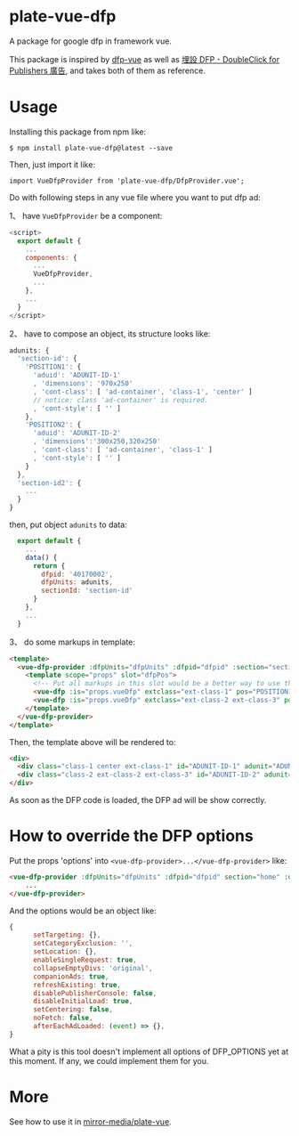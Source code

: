 # plate-vue-dfp
A package for google dfp in framework vue.

This package is inspired by <U>[dfp-vue](https://github.com/hinablue/dfp-vue)</U> as well as <U>[埋設 DFP - DoubleClick for Publishers 廣告](https://amobiz.github.io/2016/08/11/react-dfp/)</U>, and takes both of them as reference.

# Usage

Installing this package from npm like:

  `$ npm install plate-vue-dfp@latest --save `

Then, just import it like:

  `import VueDfpProvider from 'plate-vue-dfp/DfpProvider.vue';`


Do with following steps in any vue file where you want to put dfp ad:

1、 have `VueDfpProvider` be a component:
```javascript
<script>
  export default {
    ...
    components: {
      ...
      VueDfpProvider,
      ...
    },
    ...
  }
</script>
```

2、 have to compose an object, its structure looks like:
```javascript
adunits: {
  'section-id': {
    'POSITION1': {
      'aduid': 'ADUNIT-ID-1'
      , 'dimensions': '970x250'
      , 'cont-class': [ 'ad-container', 'class-1', 'center' ]
      // notice: class 'ad-container' is required.
      , 'cont-style': [ '' ]
    },
    'POSITION2': { 
      'aduid': 'ADUNIT-ID-2'
      , 'dimensions':'300x250,320x250'
      , 'cont-class': [ 'ad-container', 'class-1' ] 
      , 'cont-style': [ '' ]
    }
  },
  'section-id2': {
    ...
  }
}
```

then, put object `adunits` to data:

```javascript
  export default {
    ...
    data() {
      return {
        dfpid: '40170002',
        dfpUnits: adunits,
        sectionId: 'section-id'
      }
    },
    ...
  }
```

3、 do some markups in template:
```html
<template>
  <vue-dfp-provider :dfpUnits="dfpUnits" :dfpid="dfpid" :section="sectionId" :options="dfpOptions" >
    <template scope="props" slot="dfpPos">
      <!-- Put all markups in this slot would be a better way to use this pack. And, "<vue-dfp ... />" is the primary component to place DFP ads -->
      <vue-dfp :is="props.vueDfp" extclass="ext-class-1" pos="POSITION1" :dfpUnits="props.dfpUnits" :section="props.section" />
      <vue-dfp :is="props.vueDfp" extclass="ext-class-2 ext-class-3" pos="POSITION2" :dfpUnits="props.dfpUnits" :section="props.section" />
    </template>
  </vue-dfp-provider>
</template>
```

Then, the template above will be rendered to:
```html
<div>
  <div class="class-1 center ext-class-1" id="ADUNIT-ID-1" adunit="ADUNIT-ID-1" pos="POSITION1"></div> 
  <div class="class-2 ext-class-2 ext-class-3" id="ADUNIT-ID-2" adunit="ADUNIT-ID-2" pos="POSITION2"></div>
</div>
```

As soon as the DFP code is loaded, the DFP ad will be show correctly.


# How to override the DFP options
Put the props 'options' into `<vue-dfp-provider>...</vue-dfp-provider>` like:

```html
<vue-dfp-provider :dfpUnits="dfpUnits" :dfpid="dfpid" section="home" :options="dfpOptions">
    ...
</vue-dfp-provider>
```

And the options would be an object like:

```javascript
{
      setTargeting: {},
      setCategoryExclusion: '',
      setLocation: {},
      enableSingleRequest: true,
      collapseEmptyDivs: 'original',
      companionAds: true,
      refreshExisting: true,
      disablePublisherConsole: false,
      disableInitialLoad: true,
      setCentering: false,
      noFetch: false,
      afterEachAdLoaded: (event) => {},
}
```

What a pity is this tool doesn't implement all options of DFP_OPTIONS yet at this moment. If any, we could implement them for you.


# More
See how to use it in [mirror-media/plate-vue](https://github.com/mirror-media/plate-vue).
